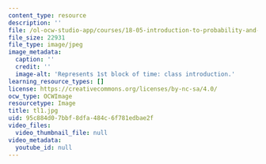 ```yaml
---
content_type: resource
description: ''
file: /ol-ocw-studio-app/courses/18-05-introduction-to-probability-and-statistics-spring-2014/95c884d07bbf8dfa484c6f781edbae2f_tl1.jpg
file_size: 22931
file_type: image/jpeg
image_metadata:
  caption: ''
  credit: ''
  image-alt: 'Represents 1st block of time: class introduction.'
learning_resource_types: []
license: https://creativecommons.org/licenses/by-nc-sa/4.0/
ocw_type: OCWImage
resourcetype: Image
title: tl1.jpg
uid: 95c884d0-7bbf-8dfa-484c-6f781edbae2f
video_files:
  video_thumbnail_file: null
video_metadata:
  youtube_id: null
---
```

